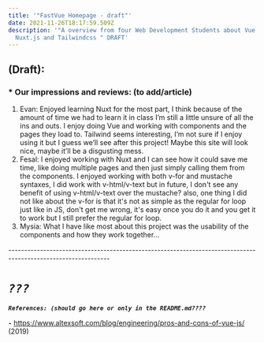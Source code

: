 ```yaml
---
title: '"FastVue Homepage - draft"'
date: 2021-11-26T18:17:59.509Z
description: '"A overview from four Web Development Students about Vue.js,
  Nuxt.js and Tailwindcss " DRAFT'
---
```

## **(Draft):**

### \* Our impressions and reviews: (to add/article)

1. Evan: Enjoyed learning Nuxt for the most part, I think because of the amount of time we had to learn it in class I’m still a little unsure of all the ins and outs. I enjoy doing Vue and working with components and the pages they load to. Tailwind seems interesting, I’m not sure if I enjoy using it but I guess we’ll see after this project! Maybe this site will look nice, maybe it’ll be a disgusting mess.
2. Fesal: I enjoyed working with Nuxt and I can see how it could save me time, like doing multiple pages and then just simply calling them from the components. I enjoyed working with both v-for and mustache syntaxes, I did work with v-html/v-text but in future, I don't see any benefit of using v-html/v-text over the mustache? also, one thing I did not like about the v-for is that it's not as simple as the regular for loop just like in JS, don't get me wrong, it's easy once you do it and you get it to work but I still prefer the regular for loop.
3. Mysia: What I have like most about this project was the usability of the components and how they work together...

\--------------------------------------------------------------------------------------------------------------

# ***`???`***

***`References: (should go here or only in the README.md????`***

***`-`*** https://www.altexsoft.com/blog/engineering/pros-and-cons-of-vue-js/ (2019)
